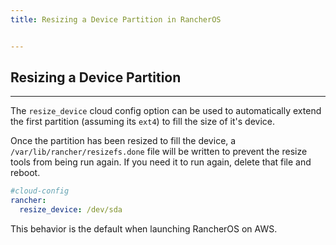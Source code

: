 ```yaml
---
title: Resizing a Device Partition in RancherOS


---
```


## Resizing a Device Partition
---

The `resize_device` cloud config option can be used to automatically extend the first partition (assuming its `ext4`) to fill the size of it's device.

Once the partition has been resized to fill the device, a `/var/lib/rancher/resizefs.done` file will be written to prevent the resize tools from being run again. If you need it to run again, delete that file and reboot.

```yaml
#cloud-config
rancher:
  resize_device: /dev/sda
```

This behavior is the default when launching RancherOS on AWS.
